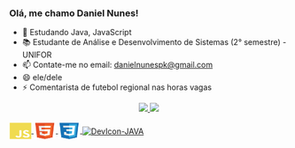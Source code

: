 ### Olá, me chamo Daniel Nunes!

- 🌱 Estudando Java, JavaScript
- 📚 Estudante de Análise e Desenvolvimento de Sistemas (2° semestre) - UNIFOR
- 📫 Contate-me no email: danielnunespk@gmail.com
- 😄 ele/dele
- ⚡ Comentarista de futebol regional nas horas vagas

<div align="center">
  <a href="https://github.com/danielNunesRo">
  <img height="180em" src="https://github-readme-stats.vercel.app/api?username=danielNunesRo&show_icons=true&theme=dracula&include_all_commits=true&count_private=true"/>
  <img height="180em" src="https://github-readme-stats.vercel.app/api/top-langs/?username=danielNunesRo&layout=compact&langs_count=7&theme=dracula"/>
</div>
<div style="display: inline_block"><br>
  <img align="center" alt="Rafa-Js" height="30" width="40" src="https://raw.githubusercontent.com/devicons/devicon/master/icons/javascript/javascript-plain.svg">
  <img align="center" alt="Rafa-HTML" height="30" width="40" src="https://raw.githubusercontent.com/devicons/devicon/master/icons/html5/html5-original.svg">
  <img align="center" alt="Rafa-CSS" height="30" width="40" src="https://raw.githubusercontent.com/devicons/devicon/master/icons/css3/css3-original.svg">
  <img align="center" alt="DevIcon-JAVA" height="30" width="40" src="https://cdn.jsdelivr.net/gh/devicons/devicon/icons/java/java-original-wordmark.svg" />
          
  
<div>
  


</div>
